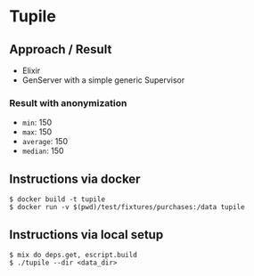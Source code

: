 # Tupile

## Approach / Result

- Elixir
- GenServer with a simple generic Supervisor

### Result with anonymization

- `min`:     150
- `max`:     150
- `average`: 150
- `median`:  150

## Instructions via docker

```
$ docker build -t tupile
$ docker run -v $(pwd)/test/fixtures/purchases:/data tupile
```

## Instructions via local setup

```
$ mix do deps.get, escript.build
$ ./tupile --dir <data_dir>
```
